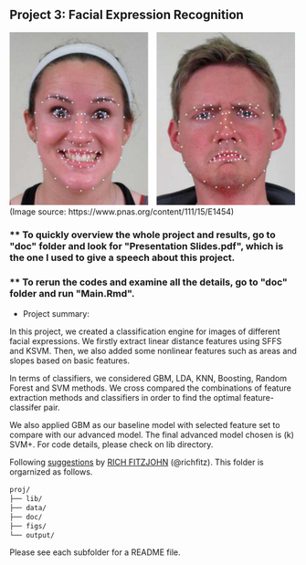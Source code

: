 ## Project 3: Facial Expression Recognition
<img src="figs/CE.jpg" alt="Compound Emotions" width="500"/>
(Image source: https://www.pnas.org/content/111/15/E1454)

### ** To quickly overview the whole project and results, go to "doc" folder and look for "Presentation Slides.pdf", which is the one I used to give a speech about this project.

### ** To rerun the codes and examine all the details, go to "doc" folder and run "Main.Rmd".


+ Project summary: 

In this project, we created a classification engine for images of different facial expressions. We firstly extract linear distance features using SFFS and KSVM. Then, we also added some nonlinear features such as areas and slopes based on basic features.

In terms of classifiers, we considered GBM, LDA, KNN, Boosting, Random Forest and SVM methods. We cross compared the combinations of feature extraction methods and classifiers in order to find the optimal feature-classifer pair.

We also applied GBM as our baseline model with selected feature set to compare with our advanced model. The final advanced model chosen is (k) SVM+. For code details, please check on lib directory.

Following [suggestions](http://nicercode.github.io/blog/2013-04-05-projects/) by [RICH FITZJOHN](http://nicercode.github.io/about/#Team) (@richfitz). This folder is orgarnized as follows.

```
proj/
├── lib/
├── data/
├── doc/
├── figs/
└── output/
```

Please see each subfolder for a README file.
